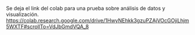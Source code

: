 Se deja el link del colab para una prueba sobre análisis de datos y visualización. https://colab.research.google.com/drive/1HwyNEhkk3gzuPZAjVOcGOjiLhjm5WXTF#scrollTo=VdJbGmdVQA_8
